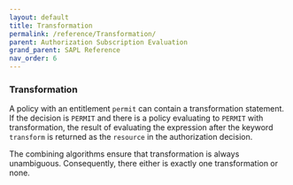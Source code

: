```yaml
---
layout: default
title: Transformation
permalink: /reference/Transformation/
parent: Authorization Subscription Evaluation
grand_parent: SAPL Reference
nav_order: 6
---
```


### Transformation

A policy with an entitlement `permit` can contain a transformation statement. If the decision is `PERMIT` and there is a policy evaluating to `PERMIT` with transformation, the result of evaluating the expression after the keyword `transform` is returned as the `resource` in the authorization decision.

The combining algorithms ensure that transformation is always unambiguous. Consequently, there either is exactly one transformation or none.